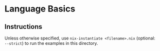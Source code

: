 # Language Basics

## Instructions

Unless otherwise specified, use `nix-instantiate <filename>.nix` (optional: `--strict`) to run the examples in this directory.
